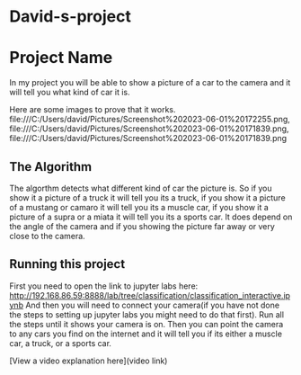 # David-s-project
# Project Name
In my project you will be able to show a picture of a car to the camera and it will tell you what kind of car it is.

Here are some images to prove that it works.
file:///C:/Users/david/Pictures/Screenshot%202023-06-01%20172255.png, file:///C:/Users/david/Pictures/Screenshot%202023-06-01%20171839.png, file:///C:/Users/david/Pictures/Screenshot%202023-06-01%20171839.png
                             

## The Algorithm

The algorthm detects what different kind of car the picture is. So if you show it a picture of a truck it will tell you its a truck, if you show it a picture of a mustang or camaro it will tell you its a muscle car, if you show it a picture of a supra or a miata it will tell you its a sports car. It does depend on the angle of the camera and if you showing the picture far away or very close to the camera. 

## Running this project

First you need to open the link to jupyter labs here: http://192.168.86.59:8888/lab/tree/classification/classification_interactive.ipynb
And then you will need to connect your camera(if you have not done the steps to setting up jupyter labs you might need to do that first).
Run all the steps until it shows your camera is on.
Then you can point the camera to any cars you find on the internet and it will tell you if its either a muscle car, a truck, or a sports car.


[View a video explanation here](video link)
